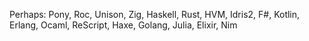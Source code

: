 Perhaps:
Pony, Roc, Unison, Zig, Haskell, Rust, HVM, Idris2, F#, Kotlin, Erlang, Ocaml, ReScript, Haxe, Golang, Julia, Elixir, Nim
